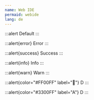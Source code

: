 ```yaml
---
name: Web IDE
permaid: webide
lang: de 
---
```


:::alert
Default
:::

:::alert{error}
Error
:::

:::alert{success}
Success
:::

:::alert{info}
Info
:::

:::alert{warn}
Warn
:::

:::alert{color="#FF00FF" label="🚀"}
D
:::

:::alert{color="#3300FF" label="A"}
D
:::
